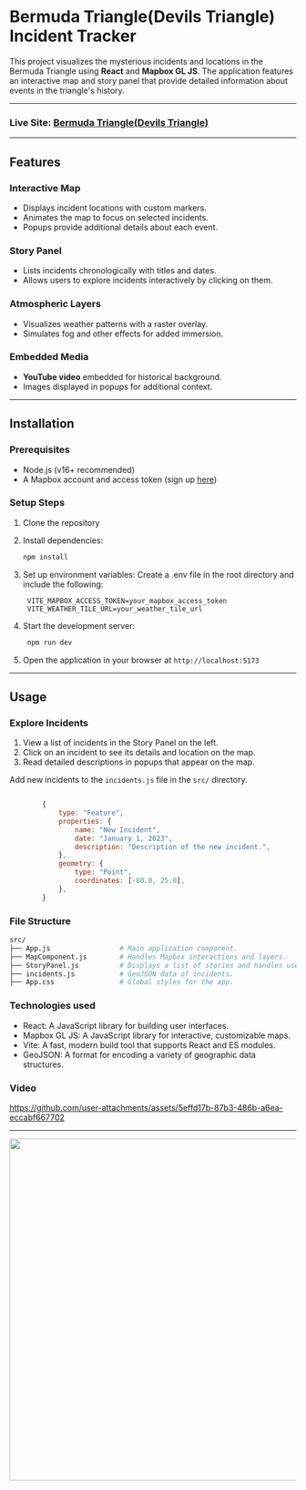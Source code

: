 # Bermuda Triangle(Devils Triangle) Incident Tracker

This project visualizes the mysterious incidents and locations in the Bermuda Triangle using **React** and **Mapbox GL JS**. The application features an interactive map and story panel that provide detailed information about events in the triangle's history.

---
### Live Site: [Bermuda Triangle(Devils Triangle)](https://devilstriangle.netlify.app/)

---

## Features

### Interactive Map

- Displays incident locations with custom markers.
- Animates the map to focus on selected incidents.
- Popups provide additional details about each event.

### Story Panel

- Lists incidents chronologically with titles and dates.
- Allows users to explore incidents interactively by clicking on them.

### Atmospheric Layers

- Visualizes weather patterns with a raster overlay.
- Simulates fog and other effects for added immersion.

### Embedded Media

- **YouTube video** embedded for historical background.
- Images displayed in popups for additional context.

---

## Installation

### Prerequisites

- Node.js (v16+ recommended)
- A Mapbox account and access token (sign up [here](https://www.mapbox.com/))

### Setup Steps

1. Clone the repository

2. Install dependencies:

   ```bash
   npm install
   ```

3. Set up environment variables: Create a .env file in the root directory and include the following:

   ```env
    VITE_MAPBOX_ACCESS_TOKEN=your_mapbox_access_token
    VITE_WEATHER_TILE_URL=your_weather_tile_url

   ```

4. Start the development server:

   ```bash
    npm run dev
   ```

5. Open the application in your browser at `http://localhost:5173`

---

## Usage

### Explore Incidents

1. View a list of incidents in the Story Panel on the left.
2. Click on an incident to see its details and location on the map.
3. Read detailed descriptions in popups that appear on the map.

Add new incidents to the `incidents.js` file in the `src/` directory.

```javascript

        {
            type: "Feature",
            properties: {
                name: "New Incident",
                date: "January 1, 2023",
                description: "Description of the new incident.",
            },
            geometry: {
                type: "Point",
                coordinates: [-80.0, 25.0],
            },
        }

```
### File Structure

```bash
src/
├── App.js                 # Main application component.
├── MapComponent.js        # Handles Mapbox interactions and layers.
├── StoryPanel.js          # Displays a list of stories and handles user
├── incidents.js           # GeoJSON data of incidents.
├── App.css                # Global styles for the app.
```

### Technologies used

- React: A JavaScript library for building user interfaces.
- Mapbox GL JS: A JavaScript library for interactive, customizable maps.
- Vite: A fast, modern build tool that supports React and ES modules.
- GeoJSON: A format for encoding a variety of geographic data structures.

### Video 




https://github.com/user-attachments/assets/5effd17b-87b3-486b-a6ea-eccabf667702



---

[<img src="https://img.youtube.com/vi/AgMcqNnqatw/0.jpg" width="1050" height="600"
/>](https://www.youtube.com/embed/AgMcqNnqatw)


